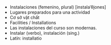 - Instalaciones (femenino, plural) [instalaˈθjones]
- Lugares preparados para una actividad
- Cơ sở vật chất
- Facilities / Installations
- Las instalaciones del curso son modernas.
- Instalar (verbo), instalación (sing.)
- Latín: installatio